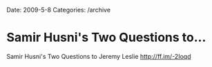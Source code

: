 Date: 2009-5-8
Categories: /archive

# Samir Husni's Two Questions to...

Samir Husni's Two Questions to Jeremy Leslie <a href="http://ff.im/-2Ioqd" rel="nofollow">http://ff.im/-2Ioqd</a>
